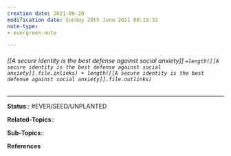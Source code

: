 ```yaml
---
creation date: 2021-06-20
modification date: Sunday 20th June 2021 08:19:32
note-type: 
- evergreen-note

---
```


###### [[A secure identity is the best defense against social anxiety]] `=length([[A secure identity is the best defense against social anxiety]].file.inlinks) + length([[A secure identity is the best defense against social anxiety]].file.outlinks)`




---

**Status**:: #EVER/SEED/UNPLANTED 

**Related-Topics**:: 
	
**Sub-Topics**::
	
**References**
